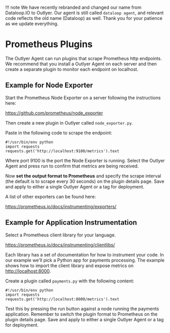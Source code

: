 !!! note
    We have recently rebranded and changed our name from Dataloop.IO to Outlyer. Our agent is still called `dataloop agent`, and relevant code reflects the old name (Dataloop) as well. Thank you for your patience as we update everything.

# Prometheus Plugins

The Outlyer Agent can run plugins that scrape Prometheus http endpoints. We
recommend that you install a Outlyer Agent on each server and then create a
separate plugin to monitor each endpoint on localhost.

## Example for Node Exporter

Start the Prometheus Node Exporter on a server following the instructions here:

<https://github.com/prometheus/node_exporter>

Then create a new plugin in Outlyer called `node_exporter.py`.

Paste in the following code to scrape the endpoint:

```
#!/usr/bin/env python
import requests
requests.get('http://localhost:9100/metrics').text
```

Where port 9100 is the port the Node Exporter is running. Select the Outlyer
Agent and press run to confirm that metrics are being received.

Now **set the output format to Prometheus** and specify the scrape interval
(the default is to scrape every 30 seconds) on the plugin details page. Save
and apply to either a single Outlyer Agent or a tag for deployment.

A list of other exporters can be found here:

<https://prometheus.io/docs/instrumenting/exporters/>



## Example for Application Instrumentation

Select a Prometheus client library for your language.

<https://prometheus.io/docs/instrumenting/clientlibs/>

Each library has a set of documentation for how to instrument your code. In our
example we'll pick a Python app for payments processing. The example shows how
to import the client library and expose metrics on <http://localhost:8000>.

Create a plugin called `payments.py` with the following content:

```
#!/usr/bin/env python
import requests
requests.get('http://localhost:8000/metrics').text
```

Test this by pressing the run button against a node running the payments
application. Remember to switch the plugin format to Prometheus on the plugin
details page. Save and apply to either a single Outlyer Agent or a
tag for deployment.
